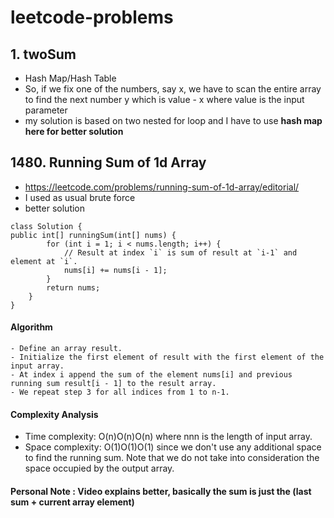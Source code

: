 # leetcode-problems

## 1. twoSum
- Hash Map/Hash Table
- So, if we fix one of the numbers, say x, we have to scan the entire array to find the next number y which is value - x where value is the input parameter
- my solution is based on two nested for loop and I have to use **hash map here for better solution**

## 1480. Running Sum of 1d Array
- https://leetcode.com/problems/running-sum-of-1d-array/editorial/
- I used as usual brute force
- better solution 
```
class Solution {
public int[] runningSum(int[] nums) {
        for (int i = 1; i < nums.length; i++) {
            // Result at index `i` is sum of result at `i-1` and element at `i`.
            nums[i] += nums[i - 1];
        }
        return nums;
    }
}
```
#### Algorithm
    - Define an array result.
    - Initialize the first element of result with the first element of the input array.
    - At index i append the sum of the element nums[i] and previous running sum result[i - 1] to the result array.
    - We repeat step 3 for all indices from 1 to n-1.

#### Complexity Analysis
- Time complexity: O(n)O(n)O(n) where nnn is the length of input array.
- Space complexity: O(1)O(1)O(1) since we don't use any additional space to find the running sum. Note that we do not take into consideration the space occupied by the output array.

#### Personal Note : Video explains better, basically the sum is just the (last sum + current array element)

